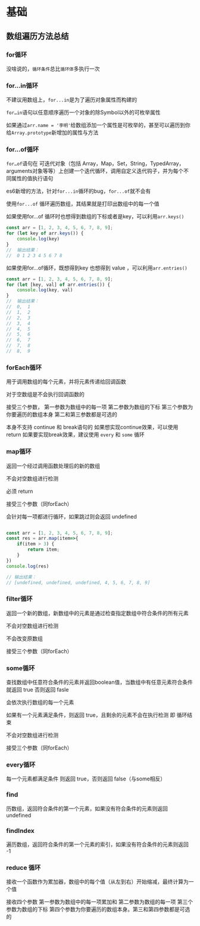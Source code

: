 # 基础

## 数组遍历方法总结

### for循环

  没啥说的，`循环条件`总比`循环体`多执行一次

### for...in循环

  不建议用数组上，`for...in`是为了遍历对象属性而构建的

  `for…in`语句以任意顺序遍历一个对象的除Symbol以外的可枚举属性

  如果通过`arr.name = '李明'`给数组添加一个属性是可枚举的，甚至可以遍历到你给`Array.prototype`新增加的属性与方法

### for...of循环

  `for…of`语句在 可迭代对象（包括 Array，Map，Set，String，TypedArray，arguments对象等等）上创建一个迭代循环，调用自定义迭代钩子，并为每个不同属性的值执行语句

  es6新增的方法，针对`for...in`循环的bug，`for...of`就不会有

  使用`for...of` 循环遍历数组，其结果就是打印出数组中的每一个值

  如果使用for…of 循环时也想得到数组的下标或者是key，可以利用`arr.keys()`

  ```js
  const arr = [1, 2, 3, 4, 5, 6, 7, 8, 9];
  for (let key of arr.keys()) {
      console.log(key)
  }
  //  输出结果：
  //  0 1 2 3 4 5 6 7 8
  ```

  如果使用for…of循环，既想得到key 也想得到 value ，可以利用`arr.entries()`

  ```js
  const arr = [1, 2, 3, 4, 5, 6, 7, 8, 9];
  for (let [key, val] of arr.entries()) {
      console.log(key, val)
  }
  //  输出结果：
  //  0,  1 
  //  1,  2 
  //  2,  3 
  //  3,  4 
  //  4,  5 
  //  5,  6 
  //  6,  7 
  //  7,  8 
  //  8,  9 
  ```

### forEach循环

  用于调用数组的每个元素，并将元素传递给回调函数

  对于空数组是不会执行回调函数的

  接受三个参数，
    第一参数为数组中的每一项
    第二参数为数组的下标
    第三个参数为你要遍历的数组本身 第二和第三参数都是可选的

  本身不支持 continue 和 break语句的
    如果想实现continue效果，可以使用 return
    如果要实现break效果，建议使用 `every` 和 `some` 循环

### map循环

  返回一个经过调用函数处理后的新的数组

  不会对空数组进行检测

  必须 return

  接受三个参数（同forEach）

  会针对每一项都进行循环，如果跳过则会返回 undefined

  ```js

  const arr = [1, 2, 3, 4, 5, 6, 7, 8, 9];
  const res = arr.map(item=>{
      if(item > 3) {
          return item;
      }
  })
  console.log(res)

  // 输出结果：
  // [undefined, undefined, undefined, 4, 5, 6, 7, 8, 9] 

  ```

### filter循环

  返回一个新的数组，新数组中的元素是通过检查指定数组中符合条件的所有元素

  不会对空数组进行检测

  不会改变原数组
  
  接受三个参数（同forEach）

### some循环

  查找数组中任意符合条件的元素并返回boolean值，当数组中有任意元素符合条件就返回 true 否则返回 fasle

  会依次执行数组的每一个元素

  如果有一个元素满足条件，则返回 true，且剩余的元素不会在执行检测 即 循环结束

  不会对空数组进行检测

  接受三个参数（同forEach）

### every循环

  每一个元素都满足条件 则返回 true，否则返回 false（与some相反）

### find

  历数组，返回符合条件的第一个元素，如果没有符合条件的元素则返回 undefined

### findIndex

  遍历数组，返回符合条件的第一个元素的索引，如果没有符合条件的元素则返回 -1

### reduce 循环

  接收一个函数作为累加器，数组中的每个值（从左到右）开始缩减，最终计算为一个值

  接收四个参数
    第一参数为数组中的每一项累加和
    第二参数为数组的每一项
    第三个参数为数组的下标
    第四个参数为你要遍历的数组本身。第三和第四参数都是可选的
